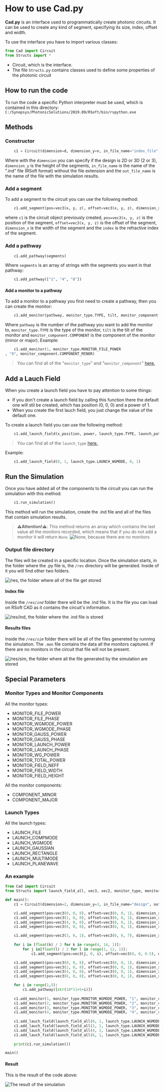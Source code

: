 # How to use Cad.py

**Cad.py** is an interface used to programmatically create photonic circuits. It can be used to create any kind of segment, specifying its size, index, offset and width.

To use the interface you have to import various classes:

``` python
from Cad import Circuit
from Structs import *
```

- Circuit, which is the interface.
- The file `Structs.py` contains classes used to define some properties of the photonic circuit

## How to run the code

To run the code a specific Python interpreter must be used, which is contained in this directory: `C:/Synopsys/PhotonicSolutions/2019.09/RSoft/bin/rspython.exe`

## Methods 

### Constructor

``` python
    c1 = Circuit(dimension=d, dimension_y=n, in_file_name="index_file", out_file_name="out_file")
``` 

Where with the `dimension` you can specify if the design is 2D or 3D (2 or 3), `dimension_y` is the height of the segments, `in_file_name` is the name of the ".ind" file (RSoft format) without the file extension and the `out_file_name` is the name of the file with the simulation results.

### Add a segment

To add a segment to the circuit you can use the following method:

``` python
    c1.add_segment(pos=vec3(x, y, z), offset=vec3(x, y, z), dimension_x=n, index=i)
```
where `c1` is the circuit object previously created, `pos=vec3(x, y, z)` is the position of the segment, `offset=vec3(x, y, z)` is the offset of the segment, `dimension_x` is the width of the segment and the `index` is the refractive index of the segment.

### Add a pathway

``` python
    c1.add_pathway(segments)
```

Where `segments` is an array of strings with the segments you want in that pathway:

``` python
    c1.add_pathway(["1", "4", "8"])
```

#### Add a monitor to a pathway

To add a monitor to a pathway you first need to create a pathway, then you can create the monitor:

``` python
    c1.add_monitor(pathway, monitor_type.TYPE, tilt, monitor_component.COMPONENT)
```

Where `pathway` is the number of the pathway you want to add the monitor to, `monitor_type.TYPE` is the type of the monitor, `tilt` is the tilt of the monitor and `monitor_component.COMPONENT` is the component of the monitor (minor or major).
Example:

``` python
    c1.add_monitor(1, monitor_type.MONITOR_FILE_POWER
, "0", monitor_component.COMPONENT_MINOR)
```

>You can find all of the "`monitor_type`" and "`monitor_component`" [here.](#monitor-types-and-monitor-components)

## Add a Lauch Field

When you create a launch field you have to pay attention to some things:

- If you don't create a launch field by calling this function there the default one will stil be created, which has position (0, 0, 0) and a power of 1.
- When you create the first lauch field, you just change the value of the default one.

To create a launch field you can use the following method:

``` python
    c1.add_launch_field(x_position, power, launch_type.TYPE, launch_pathway, launch_tilt)
```

>You can find all of the `launch_type` [here.](#launch-types)

Example:

``` python
    c1.add_launch_field(0, 1, launch_type.LAUNCH_WGMODE, 0, 1)
```

## Run the Simulation

Once you have added all of the components to the circuit you can run the simulation with this method:

``` python
    c1.run_simulation()
```

This method will run the simulation, create the .ind file and all of the files that contain simulation results.

> **⚠️Attention!⚠️**: This method returns an array which contains the last value all the monitors recorded, which means that if you do not add a monitor it will return `None`.
> ![None, because there are no monitors](imgs/Screenshot_4.png)

### Output file directory

The files will be created in a specific location. Once the simulation starts, in the folder where the .py file is, the *`/res`* directory will be generated. Inside of it you will find other two folders.

![/res, the folder where all of the file get stored](imgs/Screenshot_1.png)

#### Index file

Inside the *`/res/ind`* folder there will be the .ind file. It is the file you can load on RSoft CAD as it contains the circuit's information.

![/res/ind, the folder where the .ind file is stored](imgs/Screenshot_2.png)

#### Results files

Inside the *`/res/sim`* folder there will be all of the files genereted by running the simulation. The `.mon` file contains the data all the monitors captured.  If there are no monitors in the circuit that file will not be present.

![/res/sim, the folder where all the file generated by the simulation are stored](imgs/Screenshot_3.png)

## Special Parameters

### Monitor Types and Monitor Components

All the monitor types:

- MONITOR_FILE_POWER
- MONITOR_FILE_PHASE
- MONITOR_WGMODE_POWER
- MONITOR_WGMODE_PHASE
- MONITOR_GAUSS_POWER
- MONITOR_GAUSS_PHASE
- MONITOR_LAUNCH_POWER
- MONITOR_LAUNCH_PHASE
- MONITOR_WG_POWER
- MONITOR_TOTAL_POWER
- MONITOR_FIELD_NEFF
- MONITOR_FIELD_WIDTH
- MONITOR_FIELD_HEIGHT

All the monitor components:

- COMPONENT_MINOR
- COMPONENT_MAJOR

### Launch Types

All the launch types:

- LAUNCH_FILE
- LAUNCH_COMPMODE
- LAUNCH_WGMODE
- LAUNCH_GAUSSIAN
- LAUNCH_RECTANGLE
- LAUNCH_MULTIMODE
- LAUNCH_PLANEWAVE
  
### An example

``` python
from Cad import Circuit
from Structs import launch_field_all, vec3, vec2, monitor_type, monitor_component, launch_type

def main():
    c1 = Circuit(dimension=2, dimension_y=3, in_file_name="design", out_file_name="result")

    c1.add_segment(pos=vec3(0, 0, 0), offset=vec3(0, 0, 1), dimension_x=1, index=2)
    c1.add_segment(pos=vec3(2, 0, 0), offset=vec3(0, 0, 1), dimension_x=1, index=2)
    c1.add_segment(pos=vec3(4, 0, 0), offset=vec3(0, 0, 1), dimension_x=1, index=2)
    c1.add_segment(pos=vec3(6, 0, 0), offset=vec3(0, 0, 1), dimension_x=1, index=2)

    c1.add_segment(pos=vec3(3, 0, 1), offset=vec3(0, 0, 7), dimension_x=7, index=2)
    
    for i in [float(k) / 2 for k in range(4, 14, 1)]:
        for j in[float(l) / 2 for l in range(1, 12, 1)]:
            c1.add_segment(pos=vec3(j, 0, i), offset=vec3(0, 0, 0.5), dimension_x=0.5, index=3)

    c1.add_segment(pos=vec3(0, 0, 8), offset=vec3(0, 0, 1), dimension_x=1, index=2)
    c1.add_segment(pos=vec3(2, 0, 8), offset=vec3(0, 0, 1), dimension_x=1, index=2)
    c1.add_segment(pos=vec3(4, 0, 8), offset=vec3(0, 0, 1), dimension_x=1, index=2)
    c1.add_segment(pos=vec3(6, 0, 8), offset=vec3(0, 0, 1), dimension_x=1, index=2)

    for i in range(1,5):
        c1.add_pathway([str(10*11+5+i)])
    
    c1.add_monitor(1, monitor_type.MONITOR_WGMODE_POWER, "1", monitor_component.COMPONENT_MINOR)
    c1.add_monitor(2, monitor_type.MONITOR_WGMODE_POWER, "2", monitor_component.COMPONENT_MINOR)
    c1.add_monitor(3, monitor_type.MONITOR_WGMODE_POWER, "3", monitor_component.COMPONENT_MINOR)
    c1.add_monitor(4, monitor_type.MONITOR_WGMODE_POWER, "4", monitor_component.COMPONENT_MINOR)
    
    c1.add_lauch_field(launch_field_all(0, 1, launch_type.LAUNCH_WGMODE, 0, 1))
    c1.add_lauch_field(launch_field_all(2, 1, launch_type.LAUNCH_WGMODE, 0, 1))
    c1.add_lauch_field(launch_field_all(4, 1, launch_type.LAUNCH_WGMODE, 0, 1))
    c1.add_lauch_field(launch_field_all(6, 1, launch_type.LAUNCH_WGMODE, 0, 1))
    
    print(c1.run_simulation())

main()
```

#### Result

This is the result of the code above:

![The result of the simulation](imgs\Screenshot_5.png)
